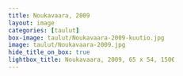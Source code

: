 ```yaml
---
title: Noukavaara, 2009
layout: image
categories: [taulut]
box-image: taulut/Noukavaara-2009-kuutio.jpg
image: taulut/Noukavaara-2009.jpg
hide_title_on_box: true
lightbox_title: Noukavaara, 2009, 65 x 54, 150€ 
---
```

